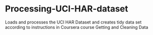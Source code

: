 # Processing-UCI-HAR-dataset
Loads and processes the UCI HAR Dataset and creates tidy data set according to instructions in Coursera course Getting and Cleaning Data
